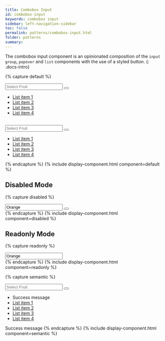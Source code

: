 ```yaml
---
title: Combobox Input
id: combobox-input
keywords: combobox input
sidebar: left-navigation-sidebar
toc: false
permalink: patterns/combobox-input.html
folder: patterns
summary:
---
```


The combobox input component is an opinionated composition of the `input group`, `popover` and `list` components with the use of a styled button.
{: .docs-intro}

{% capture default %}
<div class="documentation-site-popover-container">
  <div class="fd-popover">
      <div class="fd-popover__control fd-input-group__control" aria-controls="F4GcX348" aria-expanded="false" aria-haspopup="true">
          <div class="fd-input-group">
              <input type="text" class="fd-input fd-input-group__input" id="" placeholder="Select Fruit">
              <a class="fd-input-group__addon fd-input-group__addon--button">
                  <button class="fd-input-group__button fd-button--light sap-icon--navigation-down-arrow fd-select__button"></button>
              </a>
          </div>
      </div>
      <div class="fd-popover__body fd-popover__body--no-arrow fd-dropdown-list__popover" aria-hidden="true" id="F4GcX348">
            <ul class="fd-dropdown-list" role="listbox">
                <li role="option">
                    <a href="#" class="fd-dropdown-list__item is-selected">
                        <span class="fd-dropdown-list__title">List item 1</span>
                    </a>
                </li>
                <li role="option">
                    <a href="#" class="fd-dropdown-list__item">
                        <span class="fd-dropdown-list__title">List item 2</span>
                    </a>
                </li>
                <li role="option">
                    <a href="#" class="fd-dropdown-list__item">
                        <span class="fd-dropdown-list__title">List item 3</span>
                    </a>
                </li>
                <li role="option">
                    <a href="#" class="fd-dropdown-list__item">
                        <span class="fd-dropdown-list__title">List item 4</span>
                    </a>
                </li>
            </ul>
      </div>
  </div>
</div>

<br>

<div class="documentation-site-popover-container">
  <div class="fd-popover">
      <div class="fd-popover__control fd-input-group__control" aria-controls="F4GcX34" aria-expanded="false" aria-haspopup="true">
                <div class="fd-input-group">
                    <input type="text" class="fd-input fd-input--compact fd-input-group__input" id="" placeholder="Select Fruit">
                    <a class="fd-input-group__addon fd-input-group__addon--compact fd-input-group__addon--button">
                        <button class="fd-input-group__button fd-button--compact fd-button--light sap-icon--navigation-down-arrow fd-select__button"></button>
                    </a>
                </div>
            </div>
      <div class="fd-popover__body fd-popover__body--no-arrow fd-dropdown-list__popover" aria-hidden="true" id="F4GcX34">
            <ul class="fd-dropdown-list fd-dropdown-list--compact" role="listbox">
                <li role="option">
                    <a href="#" class="fd-dropdown-list__item is-selected">
                        <span class="fd-dropdown-list__title">List item 1</span>
                    </a>
                </li>
                <li role="option">
                    <a href="#" class="fd-dropdown-list__item">
                        <span class="fd-dropdown-list__title">List item 2</span>
                    </a>
                </li>
                <li role="option">
                    <a href="#" class="fd-dropdown-list__item">
                        <span class="fd-dropdown-list__title">List item 3</span>
                    </a>
                </li>
                <li role="option">
                    <a href="#" class="fd-dropdown-list__item">
                        <span class="fd-dropdown-list__title">List item 4</span>
                    </a>
                </li>
            </ul>
      </div>
  </div>
</div>
{% endcapture %}
{% include display-component.html component=default %}



## Disabled Mode
{% capture disabled %}
<div class="fd-popover">
  <div class="fd-popover__control fd-input-group__control" aria-controls="F4GcX348" aria-expanded="false" aria-haspopup="true" aria-disabled="true" disabled>
      <div class="fd-input-group" aria-disabled="true" disabled>
          <input type="text" class="fd-input fd-input-group__input" id="" value="Orange" placeholder="Select Fruit">
          <a class="fd-input-group__addon fd-input-group__addon--button">
              <button class="fd-input-group__button fd-button--light sap-icon--navigation-down-arrow fd-select__button"></button>
          </a>
      </div>
  </div>
</div>
{% endcapture %}
{% include display-component.html component=disabled %}



## Readonly Mode
{% capture readonly %}
<div class="fd-popover">
  <div class="fd-popover__control fd-input-group__control" aria-controls="F4GcX348" aria-expanded="false" aria-haspopup="false" aria-readonly="true" readonly>
      <input type="text" class="fd-input fd-input-group__input" id="" value="Orange" aria-readonly="true" readonly>
  </div>
</div>
{% endcapture %}
{% include display-component.html component=readonly %}



{% capture semantic %}
<div class="documentation-site-popover-container">
  <div class="fd-popover">
      <div class="fd-popover__control fd-input-group__control" aria-controls="F4GcEX34" aria-expanded="false" aria-haspopup="true">
                <div class="fd-input-group is-valid">
                    <input type="text" class="fd-input fd-input--compact fd-input-group__input" id="" placeholder="Select Fruit">
                    <a class="fd-input-group__addon fd-input-group__addon--compact fd-input-group__addon--button">
                        <button class="fd-input-group__button fd-button--compact fd-button--light sap-icon--navigation-down-arrow fd-select__button"></button>
                    </a>
                </div>
            </div>
      <div class="fd-popover__body fd-popover__body--no-arrow fd-dropdown-list__popover" aria-hidden="true" id="F4GcEX34">
            <ul class="fd-dropdown-list fd-dropdown-list--has-message fd-dropdown-list--compact" role="listbox">
                <li class="fd-dropdown-list__message fd-dropdown-list__message--success">Success message</li>
                <li role="option">
                    <a href="#" class="fd-dropdown-list__item is-selected">
                        <span class="fd-dropdown-list__title">List item 1</span>
                    </a>
                </li>
                <li role="option">
                    <a href="#" class="fd-dropdown-list__item">
                        <span class="fd-dropdown-list__title">List item 2</span>
                    </a>
                </li>
                <li role="option">
                    <a href="#" class="fd-dropdown-list__item">
                        <span class="fd-dropdown-list__title">List item 3</span>
                    </a>
                </li>
                <li role="option">
                    <a href="#" class="fd-dropdown-list__item">
                        <span class="fd-dropdown-list__title">List item 4</span>
                    </a>
                </li>
            </ul>
      </div>
  </div>
</div>
<span class="fd-form-message fd-form-message--success">Success message</span>
{% endcapture %}
{% include display-component.html component=semantic %}
